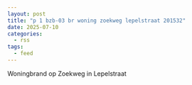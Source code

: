 ```yaml
---
layout: post
title: "p 1 bzb-03 br woning zoekweg lepelstraat 201532"
date: 2025-07-10
categories: 
  - rss
tags: 
  - feed
---
```


Woningbrand op Zoekweg in Lepelstraat
